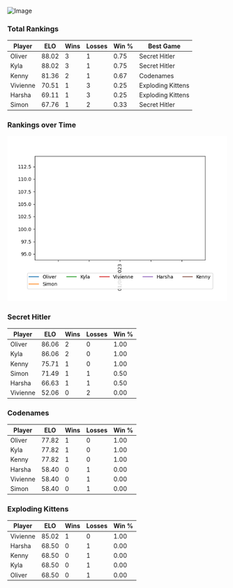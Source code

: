 
![Image](https://media.architecturaldigest.com/photos/618036966ba9675f212cc805/16:9/w_2560%2Cc_limit/SquidGame_Season1_Episode1_00_44_44_16.jpg)

### Total Rankings

| Player | ELO | Wins | Losses | Win % | Best Game |
| --- | --- | --- | --- | --- | --- |
| Oliver | 88.02 | 3 | 1 | 0.75 | Secret Hitler |
| Kyla | 88.02 | 3 | 1 | 0.75 | Secret Hitler |
| Kenny | 81.36 | 2 | 1 | 0.67 | Codenames |
| Vivienne | 70.51 | 1 | 3 | 0.25 | Exploding Kittens |
| Harsha | 69.11 | 1 | 3 | 0.25 | Exploding Kittens |
| Simon | 67.76 | 1 | 2 | 0.33 | Secret Hitler |

### Rankings over Time
![Image](rankings.png)

### Secret Hitler

| Player | ELO | Wins | Losses | Win % |
| --- | --- | --- | --- | --- |
| Oliver | 86.06  | 2 | 0 | 1.00 |
| Kyla | 86.06  | 2 | 0 | 1.00 |
| Kenny | 75.71  | 1 | 0 | 1.00 |
| Simon | 71.49  | 1 | 1 | 0.50 |
| Harsha | 66.63  | 1 | 1 | 0.50 |
| Vivienne | 52.06  | 0 | 2 | 0.00 |

### Codenames

| Player | ELO | Wins | Losses | Win % |
| --- | --- | --- | --- | --- |
| Oliver | 77.82  | 1 | 0 | 1.00 |
| Kyla | 77.82  | 1 | 0 | 1.00 |
| Kenny | 77.82  | 1 | 0 | 1.00 |
| Harsha | 58.40  | 0 | 1 | 0.00 |
| Vivienne | 58.40  | 0 | 1 | 0.00 |
| Simon | 58.40  | 0 | 1 | 0.00 |

### Exploding Kittens

| Player | ELO | Wins | Losses | Win % |
| --- | --- | --- | --- | --- |
| Vivienne | 85.02  | 1 | 0 | 1.00 |
| Harsha | 68.50  | 0 | 1 | 0.00 |
| Kenny | 68.50  | 0 | 1 | 0.00 |
| Kyla | 68.50  | 0 | 1 | 0.00 |
| Oliver | 68.50  | 0 | 1 | 0.00 |